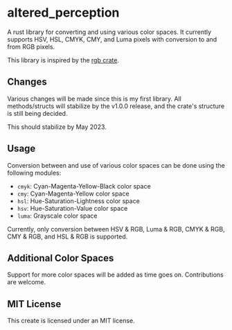 # altered_perception

A rust library for converting and using various color spaces. It currently supports HSV, HSL, CMYK, CMY, and Luma pixels with conversion to and from RGB pixels.

This library is inspired by the [rgb crate](https://github.com/kornelski/rust-rgb).

## Changes

Various changes will be made since this is my first library. All methods/structs will stabilize by the v1.0.0 release, and the crate's structure is still being decided. 

This should stabilize by May 2023.

## Usage

Conversion between and use of various color spaces can be done using the following modules:

* `cmyk`: Cyan-Magenta-Yellow-Black color space
* `cmy`: Cyan-Magenta-Yellow color space
* `hsl`: Hue-Saturation-Lightness color space
* `hsv`: Hue-Saturation-Value color space
* `luma`: Grayscale color space

Currently, only conversion between HSV & RGB, Luma & RGB, CMYK & RGB, CMY & RGB, and HSL & RGB is supported.

## Additional Color Spaces

Support for more color spaces will be added as time goes on. Contributions are welcome.

## MIT License

This create is licensed under an MIT license.